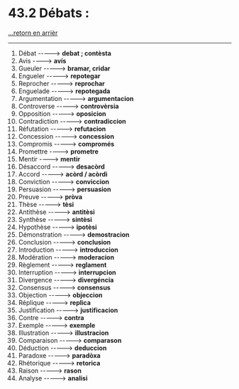 # 43.2 Débats : 

[...retorn en arrièr](../../../menu_fiches.md)

---

1. Débat  -----> **debat ; contèsta**
2. Avis ----> **avís**
3. Gueuler -----> **bramar, cridar**
4. Engueler -----> **repotegar**
5. Reprocher -----> **reprochar**
6. Enguelade -----> **repotegada**
7. Argumentation   -----> **argumentacion**
8. Controverse   -----> **controvèrsia**
9. Opposition   -----> **oposicion**
10. Contradiction   -----> **contradiccion**
11. Réfutation   -----> **refutacion**
12. Concession   -----> **concession**
13. Compromis   -----> **compromés**
14. Promettre ----> **prometre**
15. Mentir ----> **mentir**
16. Désaccord   -----> **desacòrd**
17. Accord   -----> **acòrd / acòrdi**
18. Conviction   -----> **conviccion**
19. Persuasion   -----> **persuasion**
20. Preuve   -----> **pròva**
21. Thèse   -----> **tèsi**
22. Antithèse   -----> **antitèsi**
23. Synthèse   -----> **sintèsi**
24. Hypothèse   -----> **ipotèsi**
25. Démonstration   -----> **demostracion**
26. Conclusion   -----> **conclusion**
27. Introduction   -----> **introduccion**
28. Modération   -----> **moderacion**
29. Règlement   -----> **reglament**
30. Interruption   -----> **interrupcion**
31. Divergence   -----> **divergéncia**
32. Consensus   -----> **consensus**
33. Objection   -----> **objeccion**
34. Réplique   -----> **replica**
35. Justification   -----> **justificacion**
36. Contre  -----> **contra**
37. Exemple   -----> **exemple**
38. Illustration   -----> **illustracion**
39. Comparaison   -----> **comparason**
40. Déduction   -----> **deduccion**
41. Paradoxe   -----> **paradòxa**
42. Rhétorique   -----> **retorica**
43. Raison   -----> **rason**
44. Analyse   -----> **analisi**